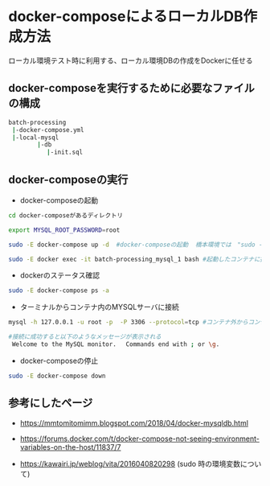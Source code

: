 # docker-composeによるローカルDB作成方法

ローカル環境テスト時に利用する、ローカル環境DBの作成をDockerに任せる

## docker-composeを実行するために必要なファイルの構成

```bash
batch-processing
 |-docker-compose.yml
 |-local-mysql
        |-db
        　 |-init.sql

```


## docker-composeの実行

* docker-composeの起動

```bash
cd docker-composeがあるディレクトリ

export MYSQL_ROOT_PASSWORD=root

sudo -E docker-compose up -d  #docker-composeの起動  橋本環境では　"sudo -E"　で　環境変数を引き継ぐ必要あり

sudo -E docker exec -it batch-processing_mysql_1 bash #起動したコンテナに接続
```

* dockerのステータス確認

```bash
sudo -E docker-compose ps -a
```

* ターミナルからコンテナ内のMYSQLサーバに接続

```bash
mysql -h 127.0.0.1 -u root -p  -P 3306 --protocol=tcp #コンテナ外からコンテナ内のmysqlに接続

#接続に成功すると以下のようなメッセージが表示される
 Welcome to the MySQL monitor.　 Commands end with ; or \g.
```


* docker-composeの停止

```bash
sudo -E docker-compose down
```


## 参考にしたページ

* https://mmtomitomimm.blogspot.com/2018/04/docker-mysqldb.html

* https://forums.docker.com/t/docker-compose-not-seeing-environment-variables-on-the-host/11837/7 

* https://kawairi.jp/weblog/vita/2016040820298 (sudo 時の環境変数について)
 